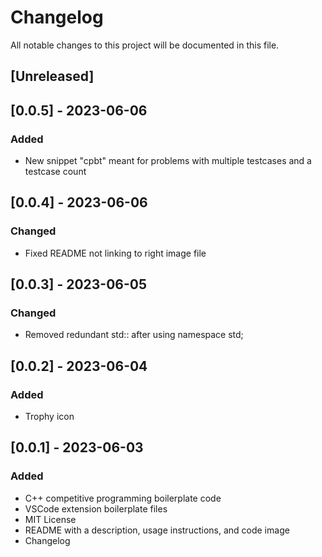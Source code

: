 # Changelog

All notable changes to this project will be documented in this file.

## [Unreleased]

## [0.0.5] - 2023-06-06

### Added

- New snippet "cpbt" meant for problems with multiple testcases and a testcase count

## [0.0.4] - 2023-06-06

### Changed

- Fixed README not linking to right image file

## [0.0.3] - 2023-06-05

### Changed

- Removed redundant std:: after using namespace std;

## [0.0.2] - 2023-06-04

### Added

- Trophy icon

## [0.0.1] - 2023-06-03

### Added

- C++ competitive programming boilerplate code
- VSCode extension boilerplate files
- MIT License
- README with a description, usage instructions, and code image
- Changelog